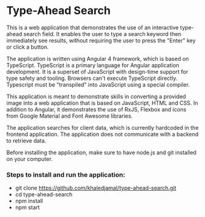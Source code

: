 # Type-Ahead Search

This is a web application that demonstrates the use of an interactive type-ahead search field. It enables the user to type a search keyword then immediately see results, without requiring the user to press the "Enter" key or click a button.

The application is written using Angular 4 framework, which is based on TypeScript.  TypeScript is a primary language for Angular application development. It is a superset of JavaScript with design-time support for type safety and tooling. Browsers can't execute TypeScript directly. Typescript must be "transpiled" into JavaScript using a special compiler.

This application is meant to demonstrate skills in converting a provided image into a web application that is based on JavaScript, HTML and CSS. In addition to Angular, it demonstrates the use of RxJS, Flexbox and icons from Google Material and Font Awesome libraries.

The application searches for client data, which is currently hardcoded in the frontend application. The application does not communicate with a backend to retrieve data.

Before installing the application, make sure to have node.js and git installed on your computer.

### Steps to install and run the application:
- git clone https://github.com/khaledjamal/type-ahead-search.git
- cd type-ahead-search
- npm install	
- npm start
